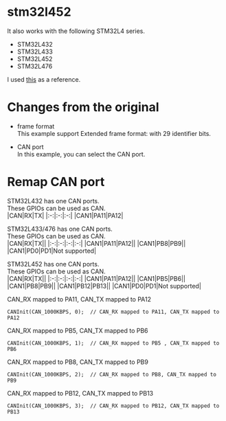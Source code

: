 # stm32l452

It also works with the following STM32L4 series.   
- STM32L432
- STM32L433
- STM32L452
- STM32L476

I used [this](https://github.com/seeers/CAN-Bus-Arduino_Core_STM32) as a reference.

# Changes from the original

- frame format   
This example support Extended frame format: with 29 identifier bits.   

- CAN port   
In this example, you can select the CAN port.   

# Remap CAN port
STM32L432 has one CAN ports.   
These GPIOs can be used as CAN.   
|CAN|RX|TX|
|:-:|:-:|:-:|
|CAN1|PA11|PA12|

STM32L433/476 has one CAN ports.   
These GPIOs can be used as CAN.   
|CAN|RX|TX||
|:-:|:-:|:-:|:-:|
|CAN1|PA11|PA12||
|CAN1|PB8|PB9||
|CAN1|PD0|PD1|Not supported|

STM32L452 has one CAN ports.   
These GPIOs can be used as CAN.   
|CAN|RX|TX||
|:-:|:-:|:-:|:-:|
|CAN1|PA11|PA12||
|CAN1|PB5|PB6||
|CAN1|PB8|PB9||
|CAN1|PB12|PB13||
|CAN1|PD0|PD1|Not supported|

CAN_RX mapped to PA11, CAN_TX mapped to PA12   
```
CANInit(CAN_1000KBPS, 0);  // CAN_RX mapped to PA11, CAN_TX mapped to PA12
```

CAN_RX mapped to PB5, CAN_TX mapped to PB6   
```
CANInit(CAN_1000KBPS, 1);  // CAN_RX mapped to PB5 , CAN_TX mapped to PB6
```

CAN_RX mapped to PB8, CAN_TX mapped to PB9   
```
CANInit(CAN_1000KBPS, 2);  // CAN_RX mapped to PB8, CAN_TX mapped to PB9
```

CAN_RX mapped to PB12, CAN_TX mapped to PB13   
```
CANInit(CAN_1000KBPS, 3);  // CAN_RX mapped to PB12, CAN_TX mapped to PB13
```
